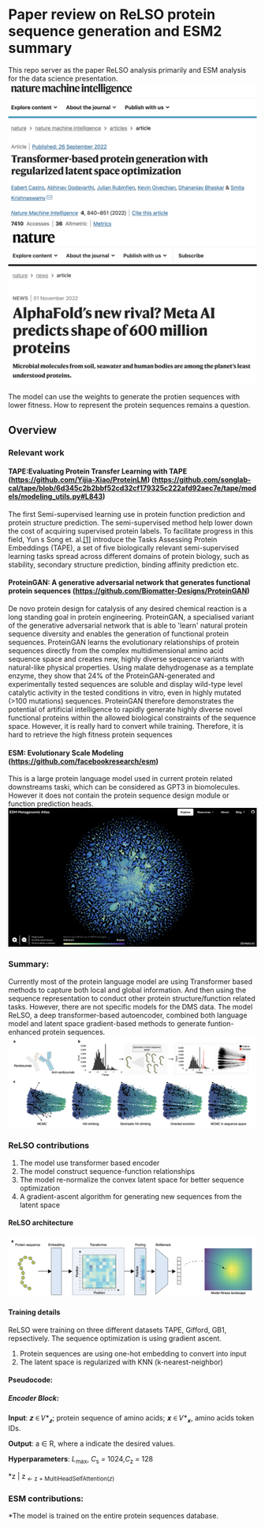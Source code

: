 # Paper review on ReLSO protein sequence generation and ESM2 summary

This repo server as the paper ReLSO analysis primarily and ESM analysis for the data science presentation. 
![ReLSO](./pics/relso.png)
![ESM2](./pics/esm_articles.png)

The model can use the weights to generate the protien sequences with lower fitness. How to represent the protein sequences remains a question.

## Overview

### Relevant work

#### TAPE:Evaluating Protein Transfer Learning with TAPE (https://github.com/Yijia-Xiao/ProteinLM) (https://github.com/songlab-cal/tape/blob/6d345c2b2bbf52cd32cf179325c222afd92aec7e/tape/models/modeling_utils.py#L843)
The first Semi-supervised learning use in protein function prediction and protein structure prediction. The semi-supervised method help lower down the cost of acquiring supervised protein labels. To facilitate progress in this field, Yun s Song et. al.[[1]](#1) introduce the Tasks Assessing Protein Embeddings (TAPE), a set of five biologically relevant semi-supervised learning tasks spread across different domains of protein biology, such as stability, secondary structure prediction, binding affinity prediction etc.

#### ProteinGAN: A generative adversarial network that generates functional protein sequences (https://github.com/Biomatter-Designs/ProteinGAN)
De novo protein design for catalysis of any desired chemical reaction is a long standing goal in protein engineering. ProteinGAN, a specialised variant of the generative adversarial network that is able to 'learn' natural protein sequence diversity and enables the generation of functional protein sequences. ProteinGAN learns the evolutionary relationships of protein sequences directly from the complex multidimensional amino acid sequence space and creates new, highly diverse sequence variants with natural-like physical properties. Using malate dehydrogenase as a template enzyme, they show that 24% of the ProteinGAN-generated and experimentally tested sequences are soluble and display wild-type level catalytic activity in the tested conditions in vitro, even in highly mutated (>100 mutations) sequences. ProteinGAN therefore demonstrates the potential of artificial intelligence to rapidly generate highly diverse novel functional proteins within the allowed biological constraints of the sequence space. However, it is really hard to convert while training. Therefore, it is hard to retrieve the high fitness protein sequences

#### ESM: Evolutionary Scale Modeling (https://github.com/facebookresearch/esm)
This is a large protein language model used in current protein related downstreams taski, which can be considered as GPT3 in biomolecules. However it does not contain the protein sequence design module or function prediction heads.
![ESM atlas](./pics/esm.png)


### Summary: 
Currently most of the protein language model are using Transformer based methods to capture both local and global information. And then using the sequence representation to conduct other protein structure/function related tasks. However, there are not specific models for the DMS data. The model ReLSO, a deep transformer-based autoencoder, combined both language model and latent space gradient-based methods to generate funtion-enhanced protein sequences.
![anit-ranibizumab design](./pics/anit-ranibizumab.png)

### ReLSO contributions
1. The model use transformer based encoder
2. The model construct sequence-function relationships 
3. The model re-normalize the convex latent space for better sequence optimization
4.  A gradient-ascent algorithm for generating new sequences from the latent space

#### ReLSO architecture
![ReLSO](./pics/model_architecture.png)

#### Training details

ReLSO were training on three different datasets TAPE, Gifford, GB1, repsectively. The sequence optimization is using gradient ascent.
1. Protein sequences are using one-hot embedding to convert into input
2. The latent space is regularized with KNN (k-nearest-neighbor)

#### Pseudocode:

##### Encoder Block:

**Input**: 𝒛 ∈ 𝑉*<sub>𝒛</sub>; protein sequence of amino acids; 𝒙 ∈ 𝑉*<sub>𝒙</sub>, amino acids token IDs.

**Output**: a ∈ R, where a indicate the desired values.

**Hyperparameters**: *L*<sub>max</sub>, *C*<sub>s</sub> *=* 1024,*C*<sub>z</sub> *=* 128

*z | z<sub> *<-* z *+* MultiHeadSelfAttention(*z*) 



### ESM contributions:

*The model is trained on the entire protein sequences database.


